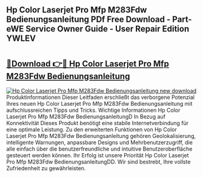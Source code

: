 ## Hp Color Laserjet Pro Mfp M283Fdw Bedienungsanleitung PDf Free Download - Part-eWE Service Owner Guide - User Repair Edition YWLEV

# <h2><a href="http://df59xqx.blite.top/?on=Hp+Color+Laserjet+Pro+Mfp+M283Fdw+Bedienungsanleitung">🔗Download 👉🔴 Hp Color Laserjet Pro Mfp M283Fdw Bedienungsanleitung</a></h2>

[![Hp Color Laserjet Pro Mfp M283Fdw Bedienungsanleitung new download](https://i.imgur.com/lujVjoI.png)](http://df59xqx.blite.top/?on=Hp+Color+Laserjet+Pro+Mfp+M283Fdw+Bedienungsanleitung)
Produktinformationen Dieser Leitfaden erschließt das verborgene Potenzial Ihres neuen Hp Color Laserjet Pro Mfp M283Fdw Bedienungsanleitung mit aufschlussreichen Tipps und Tricks. Wichtige Informationen Hp Color Laserjet Pro Mfp M283Fdw BedienungsanleitungD In Bezug auf Konnektivität Dieses Produkt benötigt eine stabile Internetverbindung für eine optimale Leistung. Zu den erweiterten Funktionen von Hp Color Laserjet Pro Mfp M283Fdw Bedienungsanleitung gehören Geolokalisierung, intelligente Warnungen, anpassbare Designs und Mehrbenutzerzugriff, die alle einfach über die benutzerfreundliche und intuitive Benutzeroberfläche gesteuert werden können. Ihr Erfolg ist unsere Priorität Hp Color Laserjet Pro Mfp M283Fdw BedienungsanleitungDD. Wir sind bestrebt, Ihre vollste Zufriedenheit zu gewährleisten.
